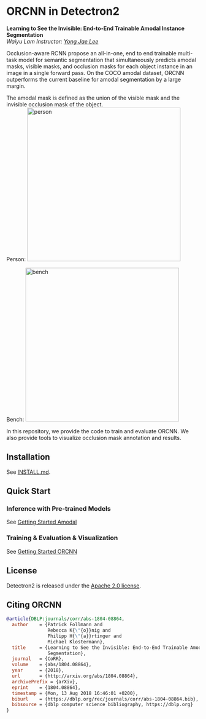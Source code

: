 # ORCNN in Detectron2 
**Learning to See the Invisible: End-to-End Trainable Amodal Instance
Segmentation**    
*Waiyu Lam*
*Instructor: [Yong Jae Lee](https://web.cs.ucdavis.edu/~yjlee/)* 

Occlusion-aware RCNN propose an all-in-one, end to end trainable multi-task
model for semantic segmentation that simultaneously predicts amodal masks,
visible masks, and occlusion masks for each object instance in an image in a
single forward pass. On the COCO amodal dataset, ORCNN outperforms the current
baseline for amodal segmentation by a large margin.     

The amodal mask is defined as the union of the visible mask and the invisible
occlusion mask of the object.    
Person:
<img src="https://github.com/waiyulam/ORCNN/blob/master/Results/amodal_mask/Person.png" alt="person" width="400"/>


Bench: 
<img src="https://github.com/waiyulam/ORCNN/blob/master/Results/amodal_mask/bench.png" alt="bench" width="400"/>

In this repository, we provide the code to train and evaluate ORCNN. We also
provide tools to visualize occlusion mask annotation and results.

## Installation

See [INSTALL.md](INSTALL.md).

## Quick Start
### Inference with Pre-trained Models
See [Getting Started Amodal](https://github.com/waiyulam/ORCNN/blob/master/Amodal_demo.ipynb)
### Training & Evaluation & Visualization
See [Getting Started ORCNN](https://github.com/waiyulam/ORCNN/blob/master/ORCNN%20Training.ipynb)

## License

Detectron2 is released under the [Apache 2.0 license](LICENSE).

## Citing ORCNN

```BibTeX
@article{DBLP:journals/corr/abs-1804-08864,
  author    = {Patrick Follmann and
               Rebecca K{\"{o}}nig and
               Philipp H{\"{a}}rtinger and
               Michael Klostermann},
  title     = {Learning to See the Invisible: End-to-End Trainable Amodal Instance
               Segmentation},
  journal   = {CoRR},
  volume    = {abs/1804.08864},
  year      = {2018},
  url       = {http://arxiv.org/abs/1804.08864},
  archivePrefix = {arXiv},
  eprint    = {1804.08864},
  timestamp = {Mon, 13 Aug 2018 16:46:01 +0200},
  biburl    = {https://dblp.org/rec/journals/corr/abs-1804-08864.bib},
  bibsource = {dblp computer science bibliography, https://dblp.org}
}
```
